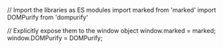 // Import the libraries as ES modules
import marked from 'marked'
import DOMPurify from 'dompurify'

// Explicitly expose them to the window object
window.marked = marked;
window.DOMPurify = DOMPurify;


